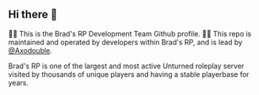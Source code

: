 ## Hi there 👋
🙋‍♀️ This is the Brad's RP Development Team Github profile.
👩‍💻 This repo is maintained and operated by developers within Brad's RP, and is lead by [@Axodouble](https://github.com/Axodouble).

Brad's RP is one of the largest and most active Unturned roleplay server visited by thousands of unique players and having a stable playerbase for years.
